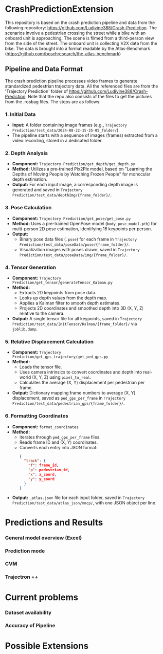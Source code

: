 # CrashPredictionExtension
This repository is based on the crash prediction pipeline and data from the following repository: https://github.com/Ludivine388/Crash-Prediction. The scenarios involve a pedestrian crossing the street while a bike with an onboard unit is approaching. The scene is filmed from a third-person view from the side of the street. The onboard unit is collecting V2X data from the bike. The data is brought into a format readable by the Atlas-Benchmark (https://github.com/boschresearch/the-atlas-benchmark)

## Pipeline and Data Format

The crash prediction pipeline processes video frames to generate standardized pedestrian trajectory data. All the referenced files are from the 'Trajectory Prediction' folder of https://github.com/Ludivine388/Crash-Prediction. Note that the repo also consists of the files to get the pictures from the .rosbag files. The steps are as follows:

### 1. Initial Data

- **Input:** A folder containing image frames (e.g., `Trajectory Prediction/test_data/2024-08-22-15-35-05_folder/`).
- The pipeline starts with a sequence of images (frames) extracted from a video recording, stored in a dedicated folder.

### 2. Depth Analysis

- **Component:** `Trajectory Prediction/get_depth/get_depth.py`
- **Method:** Utilizes a pre-trained Pix2Pix model, based on "Learning the Depths of Moving People by Watching Frozen People" for monocular depth estimation.
- **Output:** For each input image, a corresponding depth image is generated and saved in `Trajectory Prediction/test_data/depthImg/{frame_folder}/`.

### 3. Pose Calculation

- **Component:** `Trajectory Prediction/get_pose/get_pose.py`
- **Method:** Uses a pre-trained OpenPose model (`body_pose_model.pth`) for multi-person 2D pose estimation, identifying 18 keypoints per person.
- **Output:**
  - Binary pose data files (`.pose`) for each frame in `Trajectory Prediction/test_data/poseData/pose/{frame_folder}/`.
  - Visualization images with poses drawn, saved in `Trajectory Prediction/test_data/poseData/img/{frame_folder}/`.

### 4. Tensor Generation

- **Component:** `Trajectory Prediction/get_tensor/generateTensor_Kalman.py`
- **Method:**
  - Extracts 2D keypoints from pose data.
  - Looks up depth values from the depth map.
  - Applies a Kalman filter to smooth depth estimates.
  - Projects 2D coordinates and smoothed depth into 3D (X, Y, Z) relative to the camera.
- **Output:** A single tensor file for all keypoints, saved in `Trajectory Prediction/test_data/InitTensor/Kalman/{frame_folder}/` via `joblib.dump`.

### 5. Relative Displacement Calculation

- **Component:** `Trajectory Prediction/get_gps_trajectory/get_ped_gps.py`
- **Method:**
  - Loads the tensor file.
  - Uses camera intrinsics to convert coordinates and depth into real-world (X, Y, Z) using `pixel_to_real`.
  - Calculates the average (X, Y) displacement per pedestrian per frame.
- **Output:** Dictionary mapping frame numbers to average (X, Y) displacement, saved as `ped_gps_per_frame` in `Trajectory Prediction/test_data/pedestrian_gps/{frame_folder}/`.

### 6. Formatting Coordinates

- **Component:** `format_coordinates`
- **Method:**
  - Iterates through `ped_gps_per_frame` files.
  - Reads frame ID and (X, Y) coordinates.
  - Converts each entry into JSON format:  
    ```json
    {
      "track": {
        "f": frame_id,
        "p": pedestrian_id,
        "x": x_coord,
        "y": y_coord
      }
    }
    ```
- **Output:** `_atlas.json` file for each input folder, saved in `Trajectory Prediction/test_data/atlas_json/mmcp/`, with one JSON object per line.



# Predictions and Results

### General model overview (Excel)
### Prediction mode
### CVM
### Trajectron ++

# Current problems

### Dataset availability
### Accuracy of Pipeline

# Possible Extensions
